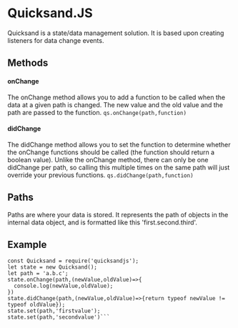# Quicksand.JS
Quicksand is a state/data management solution. It is based upon creating listeners for data change events.

## Methods

#### onChange
The onChange method allows you to add a function to be called when the data at a given path is changed. The new value and the old value and the path are passed to the function.
```qs.onChange(path,function)```

#### didChange
The didChange method allows you to set the function to determine whether the onChange functions should be called (the function should return a boolean value). Unlike the onChange method, there can only be one didChange per path, so calling this multiple times on the same path will just override your previous functions.
```qs.didChange(path,function)```

## Paths
Paths are where your data is stored. It represents the path of objects in the internal data object, and is formatted like this 'first.second.third'.

## Example
```
const Quicksand = require('quicksandjs');
let state = new Quicksand();
let path = 'a.b.c';
state.onChange(path,(newValue,oldValue)=>{
  console.log(newValue,oldValue);
})
state.didChange(path,(newValue,oldValue)=>{return typeof newValue != typeof oldValue});
state.set(path,'firstvalue');
state.set(path,'secondvalue')```
